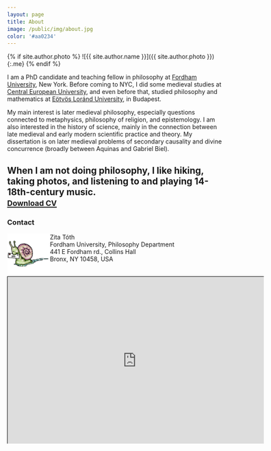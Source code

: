 ```yaml
---
layout: page
title: About
image: /public/img/about.jpg
color: '#aa0234'
---
```


{% if site.author.photo %}
  ![{{ site.author.name }}]({{ site.author.photo }}){:.me}
{% endif %}


I am a PhD candidate and teaching fellow in philosophy at <a href = "http://www.fordham.edu" target="_blank">Fordham University</a>, New York.
Before coming to NYC, I did some medieval studies at <a href="http://www.ceu.hu" target="_blank">Central European University</a>, and even before that, studied philosophy and mathematics at <a href="http://www.elte.hu/en" target="_blank">Eötvös Loránd University</a>, in Budapest.

My main interest is later medieval philosophy, especially questions connected to metaphysics, philosophy of religion, and epistemology. I am also interested in the history of science, mainly in the connection between late medieval and early modern scientific practice and theory. My dissertation is on later medieval problems of secondary causality and divine concurrence (broadly between Aquinas and Gabriel Biel).

When I am not doing philosophy, I like hiking,  taking photos, and listening to and playing 14-18th-century music.<br>
[<small>Download CV</small>](/public/texts/CV.pdf)
---

### Contact


<img class="img-single" align="left" src="/public/img/snail.gif" width="100"> Zita Tóth <br>
Fordham University, Philosophy Department <br>
441 E Fordham rd., Collins Hall <br>
Bronx, NY 10458, USA
<br>
<br>


<style>
#wrap { width: 600px; height: 390px; padding: 0; overflow: hidden; }
#frame { width: 800px; height: 520px; border: 1px solid black; }
#frame { zoom: 0.75; -moz-transform: scale(0.75); -moz-transform-origin: 0 0; }
</style>

<div id="wrap">

<iframe id="frame" src="https://docs.google.com/forms/d/1DYO3lq0JufCmMGR1KjXlYvwEM9s9Tu28I7M3G1F8LkA/viewform?embedded=true#responses" width="760" height="700" frameborder="0" marginheight="0" marginwidth="0">Loading...</iframe>
</div>
